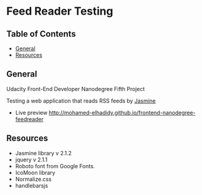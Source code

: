 # Feed Reader Testing

## Table of Contents

* [General](#general)
* [Resources](#resources)

## General 

Udacity Front-End Developer Nanodegree Fifth Project

Testing a web application that reads RSS feeds by  [Jasmine](http://jasmine.github.io/)

* Live preview http://mohamed-elhadidy.github.io/frontend-nanodegree-feedreader


## Resources

* Jasmine library v 2.1.2
* jquery v 2.1.1
* Roboto font from Google Fonts.
* IcoMoon library 
* Normalize.css 
* handlebarsjs
